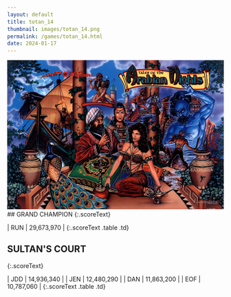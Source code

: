```yaml
---
layout: default
title: totan_14
thumbnail: images/totan_14.png
permalink: /games/totan_14.html
date: 2024-01-17
---
```


<img src="../images/totan_14.png" class="gameThumbnail img-fluid mx-auto align-middle">
## GRAND CHAMPION
{:.scoreText}

| RUN | 29,673,970 | 
{:.scoreText .table .td}

## SULTAN'S COURT
{:.scoreText}

| JDD | 14,936,340 | 
| JEN | 12,480,290 | 
| DAN | 11,863,200 | 
| EOF | 10,787,060 | 
{:.scoreText .table .td}
